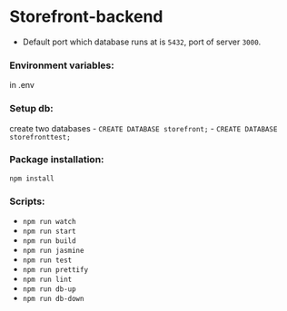 # Storefront-backend

- Default port which database runs at is ```5432```, port of server ```3000```.

### Environment variables:
 in .env 

### Setup db:
 create two databases
    - ```CREATE DATABASE storefront;```
    - ```CREATE DATABASE storefronttest;```

### Package installation:
 ```npm install```

### Scripts:
- ```npm run watch```
- ```npm run start```
- ```npm run build```
- ```npm run jasmine```
- ```npm run test```
- ```npm run prettify```
- ```npm run lint```
- ```npm run db-up```
- ```npm run db-down```
